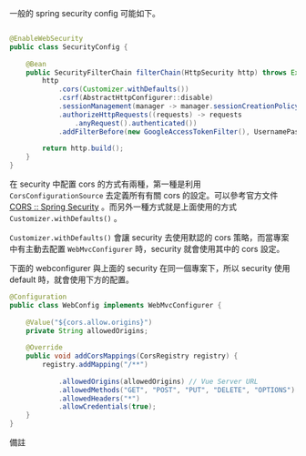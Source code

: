 
一般的 spring security config 可能如下。

```java

@EnableWebSecurity  
public class SecurityConfig {  
  
    @Bean  
    public SecurityFilterChain filterChain(HttpSecurity http) throws Exception {  
        http  
            .cors(Customizer.withDefaults())  
            .csrf(AbstractHttpConfigurer::disable)  
            .sessionManagement(manager -> manager.sessionCreationPolicy(SessionCreationPolicy.STATELESS))  
            .authorizeHttpRequests((requests) -> requests  
                .anyRequest().authenticated())  
            .addFilterBefore(new GoogleAccessTokenFilter(), UsernamePasswordAuthenticationFilter.class);  
  
        return http.build();  
    }  
}
```

在 security 中配置 cors 的方式有兩種，第一種是利用 `CorsConfigurationSource` 去定義所有有關 cors 的設定。可以參考官方文件 [CORS :: Spring Security](https://docs.spring.io/spring-security/reference/servlet/integrations/cors.html) 。而另外一種方式就是上面使用的方式 `Customizer.withDefaults()` 。

`Customizer.withDefaults()` 會讓 security 去使用默認的 cors 策略，而當專案中有主動去配置 `WebMvcConfigurer` 時，security 就會使用其中的 cors 設定。

下面的 webconfigurer 與上面的 security 在同一個專案下，所以 security 使用 default 時，就會使用下方的配置。

```java
@Configuration  
public class WebConfig implements WebMvcConfigurer {  
  
    @Value("${cors.allow.origins}")  
    private String allowedOrigins;  
  
    @Override  
    public void addCorsMappings(CorsRegistry registry) {  
        registry.addMapping("/**")  
  
            .allowedOrigins(allowedOrigins) // Vue Server URL  
            .allowedMethods("GET", "POST", "PUT", "DELETE", "OPTIONS")  
            .allowedHeaders("*")  
            .allowCredentials(true);  
    }  
}
```


備註